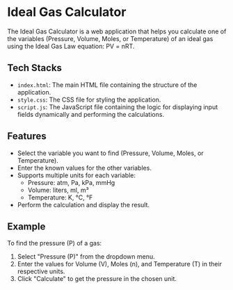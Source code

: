 # Ideal Gas Calculator

The Ideal Gas Calculator is a web application that helps you calculate one of the variables (Pressure, Volume, Moles, or Temperature) of an ideal gas using the Ideal Gas Law equation: PV = nRT.

## Tech Stacks

- `index.html`: The main HTML file containing the structure of the application.
- `style.css`: The CSS file for styling the application.
- `script.js`: The JavaScript file containing the logic for displaying input fields dynamically and performing the calculations.

## Features

- Select the variable you want to find (Pressure, Volume, Moles, or Temperature).
- Enter the known values for the other variables.
- Supports multiple units for each variable:
  - Pressure: atm, Pa, kPa, mmHg
  - Volume: liters, ml, m³
  - Temperature: K, °C, °F
- Perform the calculation and display the result.

## Example

To find the pressure (P) of a gas:
1. Select "Pressure (P)" from the dropdown menu.
2. Enter the values for Volume (V), Moles (n), and Temperature (T) in their respective units.
3. Click "Calculate" to get the pressure in the chosen unit.

